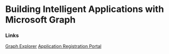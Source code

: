 # Building Intelligent Applications with Microsoft Graph

### Links
[Graph Explorer](https://developer.microsoft.com/en-us/graph/graph-explorer)
[Application Registration Portal](https://apps.dev.microsoft.com/)
